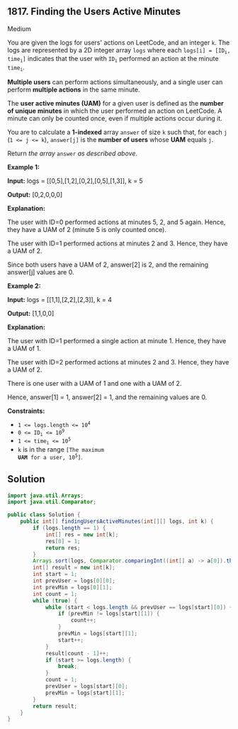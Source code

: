 ## 1817\. Finding the Users Active Minutes

Medium

You are given the logs for users' actions on LeetCode, and an integer `k`. The logs are represented by a 2D integer array `logs` where each <code>logs[i] = [ID<sub>i</sub>, time<sub>i</sub>]</code> indicates that the user with <code>ID<sub>i</sub></code> performed an action at the minute <code>time<sub>i</sub></code>.

**Multiple users** can perform actions simultaneously, and a single user can perform **multiple actions** in the same minute.

The **user active minutes (UAM)** for a given user is defined as the **number of unique minutes** in which the user performed an action on LeetCode. A minute can only be counted once, even if multiple actions occur during it.

You are to calculate a **1-indexed** array `answer` of size `k` such that, for each `j` (`1 <= j <= k`), `answer[j]` is the **number of users** whose **UAM** equals `j`.

Return _the array_ `answer` _as described above_.

**Example 1:**

**Input:** logs = \[\[0,5],[1,2],[0,2],[0,5],[1,3]], k = 5

**Output:** [0,2,0,0,0]

**Explanation:** 

The user with ID=0 performed actions at minutes 5, 2, and 5 again. Hence, they have a UAM of 2 (minute 5 is only counted once). 

The user with ID=1 performed actions at minutes 2 and 3. Hence, they have a UAM of 2.

Since both users have a UAM of 2, answer[2] is 2, and the remaining answer[j] values are 0.

**Example 2:**

**Input:** logs = \[\[1,1],[2,2],[2,3]], k = 4

**Output:** [1,1,0,0]

**Explanation:** 

The user with ID=1 performed a single action at minute 1. Hence, they have a UAM of 1. 

The user with ID=2 performed actions at minutes 2 and 3. Hence, they have a UAM of 2. 

There is one user with a UAM of 1 and one with a UAM of 2.

Hence, answer[1] = 1, answer[2] = 1, and the remaining values are 0.

**Constraints:**

*   <code>1 <= logs.length <= 10<sup>4</sup></code>
*   <code>0 <= ID<sub>i</sub> <= 10<sup>9</sup></code>
*   <code>1 <= time<sub>i</sub> <= 10<sup>5</sup></code>
*   `k` is in the range <code>[The maximum **UAM** for a user, 10<sup>5</sup>]</code>.

## Solution

```java
import java.util.Arrays;
import java.util.Comparator;

public class Solution {
    public int[] findingUsersActiveMinutes(int[][] logs, int k) {
        if (logs.length == 1) {
            int[] res = new int[k];
            res[0] = 1;
            return res;
        }
        Arrays.sort(logs, Comparator.comparingInt((int[] a) -> a[0]).thenComparingInt(a -> a[1]));
        int[] result = new int[k];
        int start = 1;
        int prevUser = logs[0][0];
        int prevMin = logs[0][1];
        int count = 1;
        while (true) {
            while (start < logs.length && prevUser == logs[start][0]) {
                if (prevMin != logs[start][1]) {
                    count++;
                }
                prevMin = logs[start][1];
                start++;
            }
            result[count - 1]++;
            if (start >= logs.length) {
                break;
            }
            count = 1;
            prevUser = logs[start][0];
            prevMin = logs[start][1];
        }
        return result;
    }
}
```